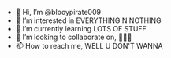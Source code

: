 - 👋 Hi, I’m @blooypirate009
- 👀 I’m interested in EVERYTHING N NOTHING
- 🌱 I’m currently learning LOTS OF STUFF
- 💞️ I’m looking to collaborate on, 🤔🤔🤔
- 📫 How to reach me, WELL U DON'T WANNA

<!---
blooypirate009/blooypirate009 is a ✨ special ✨ repository because its `README.md` (this file) appears on your GitHub profile.
You can click the Preview link to take a look at your changes.
--->
